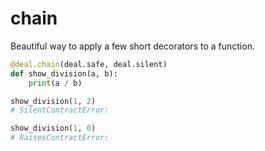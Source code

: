# chain

Beautiful way to apply a few short decorators to a function.

```python
@deal.chain(deal.safe, deal.silent)
def show_division(a, b):
    print(a / b)

show_division(1, 2)
# SilentContractError:

show_division(1, 0)
# RaisesContractError:
```
